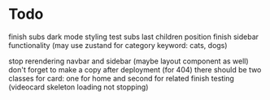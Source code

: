 # Todo

finish subs dark mode styling
test subs last children position
finish sidebar functionality (may use zustand for category keyword: cats, dogs)

stop rerendering navbar and sidebar (maybe layout component as well)
don't forget to make a copy after deployment (for 404)
there should be two classes for card: one for home and second for related
finish testing (videocard skeleton loading not stopping)
